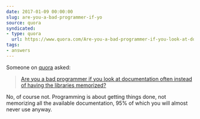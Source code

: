 ```yaml
---
date: 2017-01-09 00:00:00
slug: are-you-a-bad-programmer-if-yo
source: quora
syndicated:
- type: quora
  url: https://www.quora.com/Are-you-a-bad-programmer-if-you-look-at-documentation-often-instead-of-having-the-libraries-memorized/answer/Roy-Tang
tags:
- answers
---
```


Someone on [quora](https://quora.com) asked:

> [Are you a bad programmer if you look at documentation often instead of having the libraries memorized?](https://www.quora.com/Are-you-a-bad-programmer-if-you-look-at-documentation-often-instead-of-having-the-libraries-memorized/answer/Roy-Tang)


No, of course not. Programming is about getting things done, not memorizing all the available documentation, 95% of which you will almost never use anyway.